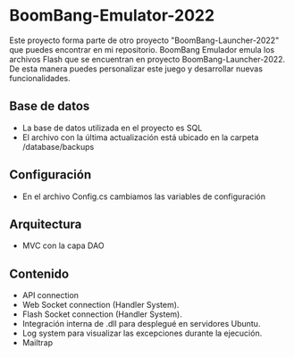 # BoomBang-Emulator-2022

Este proyecto forma parte de otro proyecto "BoomBang-Launcher-2022" que puedes encontrar en mi repositorio.
BoomBang Emulador emula los archivos Flash que se encuentran en proyecto BoomBang-Launcher-2022.
De esta manera puedes personalizar este juego y desarrollar nuevas funcionalidades.

## Base de datos
- La base de datos utilizada en el proyecto es SQL
- El archivo con la última actualización está ubicado en la carpeta /database/backups

## Configuración
- En el archivo Config.cs cambiamos las variables de configuración

## Arquitectura
- MVC con la capa DAO

## Contenido

 - API connection
 - Web Socket connection (Handler System).
 - Flash Socket connection (Handler System).
 - Integración interna de .dll para desplegué en servidores Ubuntu.
 - Log system para visualizar las excepciones durante la ejecución.
 - Mailtrap

